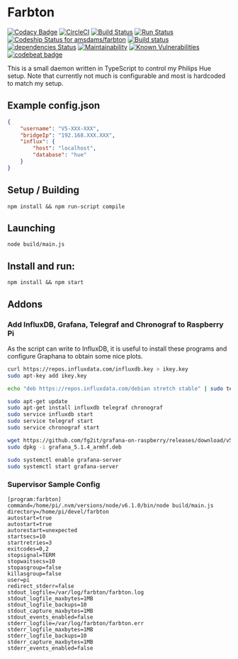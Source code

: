 # Farbton

[![Codacy Badge](https://api.codacy.com/project/badge/Grade/7efbc14b733442bfb0bf26f5643bec72)](https://app.codacy.com/app/amsdams/farbton?utm_source=github.com&utm_medium=referral&utm_content=amsdams/farbton&utm_campaign=badger)
[![CircleCI](https://circleci.com/gh/amsdams/farbton.svg?style=svg)](https://circleci.com/gh/amsdams/farbton)
[![Build Status](https://travis-ci.org/amsdams/farbton.svg?branch=master)](https://travis-ci.org/amsdams/farbton)
[![Run Status](https://api.shippable.com/projects/5b409da31e57690700751750/badge?branch=master)](https://app.shippable.com/github/amsdams/farbton)
[ ![Codeship Status for amsdams/farbton](https://app.codeship.com/projects/6db89b00-6401-0136-f3cd-761b5b8f694f/status?branch=master)](https://app.codeship.com/projects/297073)
[![Build status](https://ci.appveyor.com/api/projects/status/vxikpr6nhdvekqok?svg=true)](https://ci.appveyor.com/project/amsdams/farbton)
[![dependencies Status](https://david-dm.org/amsdams/farbton/status.svg)](https://david-dm.org/amsdams/farbton)
[![Maintainability](https://api.codeclimate.com/v1/badges/af4d357616fb18f983f0/maintainability)](https://codeclimate.com/github/amsdams/farbton/maintainability)
[![Known Vulnerabilities](https://snyk.io/test/github/amsdams/farbton/badge.svg?targetFile=package.json)](https://snyk.io/test/github/amsdams/farbton?targetFile=package.json)
[![codebeat badge](https://codebeat.co/badges/2a824828-e0ca-46e5-b004-8f3007b88fd2)](https://codebeat.co/projects/github-com-amsdams-farbton-master)

This is a small daemon written in TypeScript to control my Philips Hue setup. Note that currently
not much is configurable and most is hardcoded to match my setup.

## Example config.json

```json
{
    "username": "V5-XXX-XXX",
    "bridgeIp": "192.168.XXX.XXX",
    "influx": {
        "host": "localhost",
        "database": "hue"
    }
}
```

## Setup / Building

```
npm install && npm run-script compile
```

## Launching

```
node build/main.js
```

## Install and run:

```
npm install && npm start
```

## Addons

### Add InfluxDB, Grafana, Telegraf and Chronograf to Raspberry Pi

As the script can write to InfluxDB, it is useful to install these programs and configure Graphana
to obtain some nice plots.

```bash
curl https://repos.influxdata.com/influxdb.key > ikey.key
sudo apt-key add ikey.key

echo "deb https://repos.influxdata.com/debian stretch stable" | sudo tee /etc/apt/sources.list.d/influxdb.list

sudo apt-get update
sudo apt-get install influxdb telegraf chronograf
sudo service influxdb start
sudo service telegraf start
sudo service chronograf start

wget https://github.com/fg2it/grafana-on-raspberry/releases/download/v5.1.4/grafana_5.1.4_armhf.deb
sudo dpkg -i grafana_5.1.4_armhf.deb 

sudo systemctl enable grafana-server
sudo systemctl start grafana-server
```

### Supervisor Sample Config

```
[program:farbton]
command=/home/pi/.nvm/versions/node/v6.1.0/bin/node build/main.js
directory=/home/pi/devel/farbton
autostart=true
autostart=true
autorestart=unexpected
startsecs=10
startretries=3
exitcodes=0,2
stopsignal=TERM
stopwaitsecs=10
stopasgroup=false
killasgroup=false
user=pi
redirect_stderr=false
stdout_logfile=/var/log/farbton/farbton.log
stdout_logfile_maxbytes=1MB
stdout_logfile_backups=10
stdout_capture_maxbytes=1MB
stdout_events_enabled=false
stderr_logfile=/var/log/farbton/farbton.err
stderr_logfile_maxbytes=1MB
stderr_logfile_backups=10
stderr_capture_maxbytes=1MB
stderr_events_enabled=false
```

